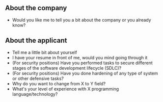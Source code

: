 ## About the company
- Would you like me to tell you a bit about the company or you already know?


## About the applicant
- Tell me a little bit about yourself
- I have your resume in front of me, would you mind going through it
- (For security positions) Have you performed tasks to secure different stages of the software development lifecycle (SDLC)?
- (For security positions) Have you done hardening of any type of system or other defensive tasks?
- Why do you want to change from X to Y field?
- What's your level of experience with X programming language/technology?



	
